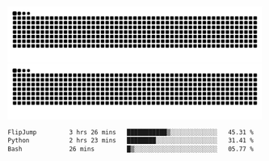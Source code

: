 ![Snake Animation](https://raw.githubusercontent.com/tomhea/tomhea/output/github-contribution-grid-snake-dark.svg#gh-dark-mode-only)
![Snake Animation](https://raw.githubusercontent.com/tomhea/tomhea/output/github-contribution-grid-snake.svg#gh-light-mode-only)

<p></p>

<!--START_SECTION:waka-->

```txt
FlipJump         3 hrs 26 mins   ███████████▒░░░░░░░░░░░░░   45.31 %
Python           2 hrs 23 mins   ████████░░░░░░░░░░░░░░░░░   31.41 %
Bash             26 mins         █▒░░░░░░░░░░░░░░░░░░░░░░░   05.77 %
```

<!--END_SECTION:waka-->
